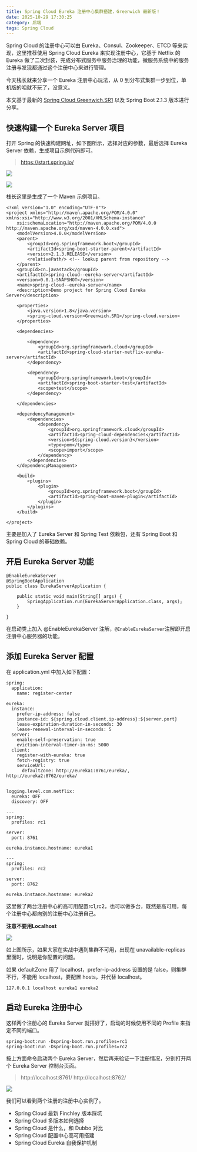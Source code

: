 ```yaml
---
title: Spring Cloud Eureka 注册中心集群搭建，Greenwich 最新版！
date: 2025-10-29 17:30:25
category: 后端
tags: Spring Cloud
---
```


Spring Cloud 的注册中心可以由 Eureka、Consul、Zookeeper、ETCD 等来实现，这里推荐使用 Spring Cloud Eureka 来实现注册中心，它基于 Netflix 的 Eureka 做了二次封装，完成分布式服务中服务治理的功能，微服务系统中的服务注册与发现都通过这个注册中心来进行管理。

今天栈长就来分享一个 Eureka 注册中心玩法，从 0 到分布式集群一步到位，单机版的咱就不玩了，没意义。

本文基于最新的 [Spring Cloud Greenwich.SR1](https://mp.weixin.qq.com/s/V6W634Rqjm9SoKb04bGygA) 以及 Spring Boot 2.1.3 版本进行分享。

## 快速构建一个 Eureka Server 项目

打开 Spring 的快速构建网址，如下图所示，选择对应的参数，最后选择 Eureka Server 依赖，生成项目示例代码即可。

> https://start.spring.io/

![](http://img.javastack.cn/微信截图_20190327180739.png)

![](http://img.javastack.cn/微信截图_20190327180726.png)

栈长这里是生成了一个 Maven 示例项目。

```
<?xml version="1.0" encoding="UTF-8"?>
<project xmlns="http://maven.apache.org/POM/4.0.0" xmlns:xsi="http://www.w3.org/2001/XMLSchema-instance"
	xsi:schemaLocation="http://maven.apache.org/POM/4.0.0 http://maven.apache.org/xsd/maven-4.0.0.xsd">
	<modelVersion>4.0.0</modelVersion>
	<parent>
		<groupId>org.springframework.boot</groupId>
		<artifactId>spring-boot-starter-parent</artifactId>
		<version>2.1.3.RELEASE</version>
		<relativePath/> <!-- lookup parent from repository -->
	</parent>
	<groupId>cn.javastack</groupId>
	<artifactId>spring-cloud--eureka-server</artifactId>
	<version>0.0.1-SNAPSHOT</version>
	<name>spring-cloud--eureka-server</name>
	<description>Demo project for Spring Cloud Eureka Server</description>

	<properties>
		<java.version>1.8</java.version>
		<spring-cloud.version>Greenwich.SR1</spring-cloud.version>
	</properties>

	<dependencies>
	
		<dependency>
			<groupId>org.springframework.cloud</groupId>
			<artifactId>spring-cloud-starter-netflix-eureka-server</artifactId>
		</dependency>

		<dependency>
			<groupId>org.springframework.boot</groupId>
			<artifactId>spring-boot-starter-test</artifactId>
			<scope>test</scope>
		</dependency>

	</dependencies>

	<dependencyManagement>
		<dependencies>
			<dependency>
				<groupId>org.springframework.cloud</groupId>
				<artifactId>spring-cloud-dependencies</artifactId>
				<version>${spring-cloud.version}</version>
				<type>pom</type>
				<scope>import</scope>
			</dependency>
		</dependencies>
	</dependencyManagement>

	<build>
		<plugins>
			<plugin>
				<groupId>org.springframework.boot</groupId>
				<artifactId>spring-boot-maven-plugin</artifactId>
			</plugin>
		</plugins>
	</build>

</project>
```

主要是加入了 Eureka Server 和 Spring Test 依赖包，还有 Spring Boot 和 Spring Cloud 的基础依赖。


## 开启 Eureka Server 功能

```
@EnableEurekaServer
@SpringBootApplication
public class EurekaServerApplication {

    public static void main(String[] args) {
        SpringApplication.run(EurekaServerApplication.class, args);
    }

}
```

在启动类上加入 @EnableEurekaServer 注解，`@EnableEurekaServer`注解即开启注册中心服务器的功能。

## 添加 Eureka Server 配置

在 application.yml 中加入如下配置：

```
spring:
  application:
    name: register-center

eureka:
  instance:
    prefer-ip-address: false
    instance-id: ${spring.cloud.client.ip-address}:${server.port}
    lease-expiration-duration-in-seconds: 30
    lease-renewal-interval-in-seconds: 5
  server:
    enable-self-preservation: true
    eviction-interval-timer-in-ms: 5000
  client:
    register-with-eureka: true
    fetch-registry: true
    serviceUrl:
      defaultZone: http://eureka1:8761/eureka/, http://eureka2:8762/eureka/


logging.level.com.netflix:
  eureka: OFF
  discovery: OFF

---
spring:
  profiles: rc1

server:
  port: 8761

eureka.instance.hostname: eureka1

---
spring:
  profiles: rc2

server:
  port: 8762

eureka.instance.hostname: eureka2
```

这里做了两台注册中心的高可用配置rc1,rc2，也可以做多台，既然是高可用，每个注册中心都向别的注册中心注册自己。

**注意不要用Localhost**

![](http://img.javastack.cn/20190328114313.png)

如上图所示，如果大家在实战中遇到集群不可用，出现在 unavailable-replicas 里面时，说明是你配置的问题。

如果 defaultZone 用了 localhost，prefer-ip-address 设置的是 false，则集群不行，不能用 localhost，要配置 hosts，并代替 localhost。

```
127.0.0.1 localhost eureka1 eureka2
```

## 启动 Eureka 注册中心

这样两个注册心的 Eureka Server 就搭好了，启动的时候使用不同的 Profile 来指定不同的端口。

```
spring-boot:run -Dspring-boot.run.profiles=rc1
spring-boot:run -Dspring-boot.run.profiles=rc2
```

按上方面命令启动两个 Eureka Server，然后再来验证一下注册情况，分别打开两个 Eureka Server 控制台页面。

> http://localhost:8761/
http://localhost:8762/

![](http://img.javastack.cn/20190328103743.png)

我们可以看到两个注册的注册中心实例了。

- Spring Cloud 最新 Finchley 版本踩坑
- Spring Cloud 多版本如何选择
- Spring Cloud 是什么，和 Dubbo 对比
- Spring Cloud 配置中心高可用搭建
- Spring Cloud Eureka 自我保护机制

